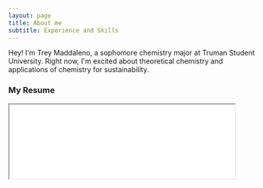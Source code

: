 ```yaml
---
layout: page
title: About me
subtitle: Experience and Skills
---
```


Hey! I'm Trey Maddaleno, a sophomore chemistry major at Truman Student University. Right now, I'm excited about theoretical chemistry and applications of chemistry for sustainability.

### My Resume

<iframe src="/img/OldResume.pdf" width=90%> </iframe>
